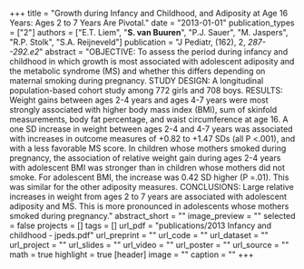 +++
title = "Growth during Infancy and Childhood, and Adiposity at Age 16 Years: Ages 2 to 7 Years Are Pivotal."
date = "2013-01-01"
publication_types = ["2"]
authors = ["E.T. Liem", "**S. van Buuren**", "P.J. Sauer", "M. Jaspers", "R.P. Stolk", "S.A. Reijneveld"]
publication = "J Pediatr, (162), 2, _287--292.e2_"
abstract = "OBJECTIVE: To assess the period during infancy and childhood in which growth is most associated with adolescent adiposity and the metabolic syndrome (MS) and whether this differs depending on maternal smoking during pregnancy. STUDY DESIGN: A longitudinal population-based cohort study among 772 girls and 708 boys. RESULTS: Weight gains between ages 2-4 years and ages 4-7 years were most strongly associated with higher body mass index (BMI), sum of skinfold measurements, body fat percentage, and waist circumference at age 16. A one SD increase in weight between ages 2-4 and 4-7 years was associated with increases in outcome measures of +0.82 to +1.47 SDs (all P <.001), and with a less favorable MS score. In children whose mothers smoked during pregnancy, the association of relative weight gain during ages 2-4 years with adolescent BMI was stronger than in children whose mothers did not smoke. For adolescent BMI, the increase was 0.42 SD higher (P =.01). This was similar for the other adiposity measures. CONCLUSIONS: Large relative increases in weight from ages 2 to 7 years are associated with adolescent adiposity and MS. This is more pronounced in adolescents whose mothers smoked during pregnancy."
abstract_short = ""
image_preview = ""
selected = false
projects = []
tags = []
url_pdf = "publications/2013 Infancy and childhood - jpeds.pdf"
url_preprint = ""
url_code = ""
url_dataset = ""
url_project = ""
url_slides = ""
url_video = ""
url_poster = ""
url_source = ""
math = true
highlight = true
[header]
image = ""
caption = ""
+++
